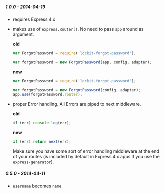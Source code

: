 
##### 1.0.0 - 2014-04-19

- requires Express 4.x
- makes use of `express.Router()`. No need to pass `app` around as argument.

  **old**

  ```js
  var ForgotPassword = require('lockit-forgot-password');

  var forgotPassword = new ForgotPassword(app, config, adapter);
  ```

  **new**

  ```js
  var ForgotPassword = require('lockit-forgot-password');

  var forgotPassword = new ForgotPassword(config, adapter);
  app.use(forgotPassword.router);
  ```

- proper Error handling. All Errors are piped to next middleware.

  **old**

  ```js
  if (err) console.log(err);
  ```

  **new**

  ```js
  if (err) return next(err);
  ```

  Make sure you have some sort of error handling middleware at the end of your
  routes (is included by default in Express 4.x apps if you use the `express-generator`).

##### 0.5.0 - 2014-04-11

- `username` becomes `name`
